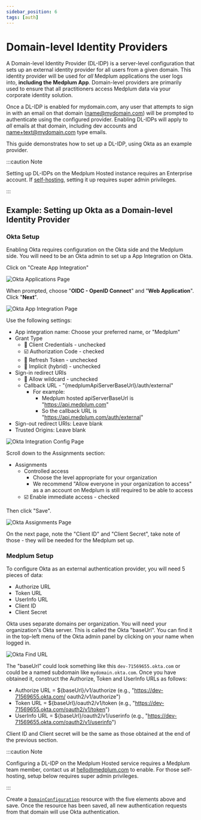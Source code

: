 ```yaml
---
sidebar_position: 6
tags: [auth]
---
```


# Domain-level Identity Providers

A Domain-level Identity Provider (DL-IDP) is a server-level configuration that sets up an external identity provider for all users from a given domain. This identity provider will be used for _all_ Medplum applications the user logs into, **including the Medplum App**. Domain-level providers are primarily used to ensure that all practitioners access Medplum data via your corporate identity solution.

Once a DL-IDP is enabled for mydomain.com, any user that attempts to sign in with an email on that domain (name@mydomain.com) will be prompted to authenticate using the configured provider. Enabling DL-IDPs will apply to _all_ emails at that domain, including dev accounts and name+text@mydomain.com type emails.

This guide demonstrates how to set up a DL-IDP, using Okta as an example provider.

:::caution Note

Setting up DL-IDPs on the Medplum Hosted instance requires an Enterprise account. If [self-hosting](/docs/self-hosting), setting it up requires super admin privileges.

:::

## Example: Setting up Okta as a Domain-level Identity Provider

### Okta Setup

Enabling Okta requires configuration on the Okta side and the Medplum side. You will need to be an Okta admin to set up a App Integration on Okta.

Click on "Create App Integration"

![Okta Applications Page](/img/auth/okta-applications.png)

When prompted, choose "**OIDC - OpenID Connect**" and "**Web Application**". Click "**Next**".

![Okta App Integration Page](/img/auth/okta-app-integration.png)

Use the following settings:

- App integration name: Choose your preferred name, or "Medplum"
- Grant Type
  - 🔲 Client Credentials - unchecked
  - ☑️ Authorization Code - checked
  - 🔲 Refresh Token - unchecked
  - 🔲 Implicit (hybrid) - unchecked
- Sign-in redirect URIs
  - 🔲 Allow wildcard - unchecked
  - Callback URL - "\{medplumApiServerBaseUrl\}/auth/external"
    - For example:
      - Medplum hosted apiServerBaseUrl is "https://api.medplum.com"
      - So the callback URL is "https://api.medplum.com/auth/external"
- Sign-out redirect URIs: Leave blank
- Trusted Origins: Leave blank

![Okta Integration Config Page](/img/auth/okta-integration-config.png)

Scroll down to the Assignments section:

- Assignments
  - Controlled access
    - Choose the level appropriate for your organization
    - We recommend "Allow everyone in your organization to access" as a an account on Medplum is still required to be able to access
  - ☑️ Enable immediate access - checked

Then click "Save".

![Okta Assignments Page](/img/auth/okta-assignments.png)

On the next page, note the "Client ID" and "Client Secret", take note of those - they will be needed for the Medplum set up.

### Medplum Setup

To configure Okta as an external authentication provider, you will need 5 pieces of data:

- Authorize URL
- Token URL
- UserInfo URL
- Client ID
- Client Secret

Okta uses separate domains per organization. You will need your organization's Okta server. This is called the Okta "baseUrl". You can find it in the top-left menu of the Okta admin panel by clicking on your name when logged in.

![Okta Find URL](/img/auth/okta-find-url.png)

The "baseUrl" could look something like this `dev-71569655.okta.com` or could be a named subdomain like `mydomain.okta.com`. Once you have obtained it, construct the Authorize, Token and UserInfo URLs as follows:

- Authorize URL = $\{baseUrl\}/v1/authorize (e.g., "https://dev-71569655.okta.com/ oauth2/v1/authorize")
- Token URL = $\{baseUrl\}/oauth2/v1/token (e.g., "https://dev-71569655.okta.com/oauth2/v1/token")
- UserInfo URL = $\{baseUrl\}/oauth2/v1/userinfo (e.g., "https://dev-71569655.okta.com/oauth2/v1/userinfo")

Client ID and Client secret will be the same as those obtained at the end of the previous section.

:::caution Note

Configuring a DL-IDP on the Medplum Hosted service requires a Medplum team member, contact us at hello@medplum.com to enable. For those self-hosting, setup below requires super admin privileges.

:::

Create a [`DomainConfiguration`](/docs/api/fhir/medplum/domainconfiguration) resource with the five elements above and save. Once the resource has been saved, all new authentication requests from that domain will use Okta authentication.
